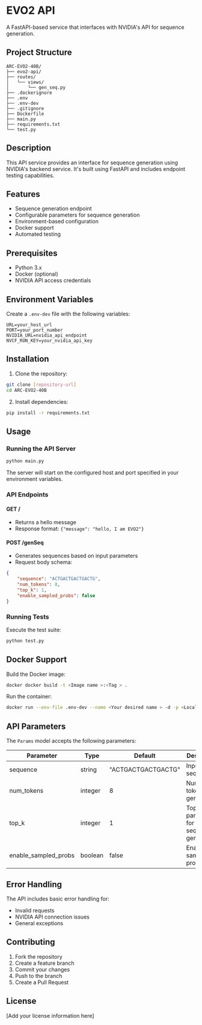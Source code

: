# EVO2 API

A FastAPI-based service that interfaces with NVIDIA's API for sequence generation.

## Project Structure
```
ARC-EVO2-40B/
├── evo2-api/
├── routes/
│   └── views/
│       └── gen_seq.py
├── .dockerignore
├── .env
├── .env-dev
├── .gitignore
├── Dockerfile
├── main.py
├── requirements.txt
└── test.py
```

## Description

This API service provides an interface for sequence generation using NVIDIA's backend service. It's built using FastAPI and includes endpoint testing capabilities.

## Features

- Sequence generation endpoint
- Configurable parameters for sequence generation
- Environment-based configuration
- Docker support
- Automated testing

## Prerequisites

- Python 3.x
- Docker (optional)
- NVIDIA API access credentials

## Environment Variables

Create a `.env-dev` file with the following variables:
```
URL=your_host_url
PORT=your_port_number
NVIDIA_URL=nvidia_api_endpoint
NVCF_RUN_KEY=your_nvidia_api_key
```

## Installation

1. Clone the repository:
```bash
git clone [repository-url]
cd ARC-EVO2-40B
```

2. Install dependencies:
```bash
pip install -r requirements.txt
```

## Usage

### Running the API Server

```bash
python main.py
```

The server will start on the configured host and port specified in your environment variables.

### API Endpoints

#### GET /
- Returns a hello message
- Response format: `{"message": "hello, I am EVO2"}`

#### POST /genSeq
- Generates sequences based on input parameters
- Request body schema:
```json
{
    "sequence": "ACTGACTGACTGACTG",
    "num_tokens": 8,
    "top_k": 1,
    "enable_sampled_probs": false
}
```

### Running Tests

Execute the test suite:
```bash
python test.py
```

## Docker Support

Build the Docker image:
```bash
docker docker build -t <Image name >:<Tag > .
```

Run the container:
```bash
docker run --env-file .env-dev --name <Your desired name > -d -p <Local Port >:<ContainerPort> evo2:v1.0.0
```

## API Parameters

The `Params` model accepts the following parameters:

| Parameter | Type | Default | Description |
|-----------|------|---------|-------------|
| sequence | string | "ACTGACTGACTGACTG" | Input sequence |
| num_tokens | integer | 8 | Number of tokens to generate |
| top_k | integer | 1 | Top K parameter for sequence generation |
| enable_sampled_probs | boolean | false | Enable sampling probabilities |

## Error Handling

The API includes basic error handling for:
- Invalid requests
- NVIDIA API connection issues
- General exceptions

## Contributing

1. Fork the repository
2. Create a feature branch
3. Commit your changes
4. Push to the branch
5. Create a Pull Request

## License

[Add your license information here]
